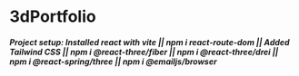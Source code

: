 # 3dPortfolio

##### Project setup: Installed react with vite || npm i react-route-dom || Added Tailwind CSS || npm i @react-three/fiber || npm i @react-three/drei || npm i @react-spring/three || npm i @emailjs/browser
